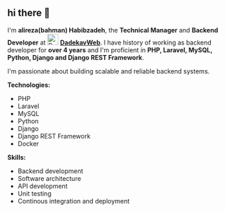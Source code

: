 ## hi there 👋
I'm **alireza(bahman) Habibzadeh**, the **Technical Manager** and **Backend Developer** at  <span style="width: 25px; height: 25px !important;"> <img src="https://dadekavweb.ir/addHomeScreen.png" alt="Dadekavweb logo" style="display:inline" width="25" height="25px"/> </span> [**DadekavWeb**](https://dadekavweb.ir). I have history of working as backend developer for **over 4 years** and I'm proficient in **PHP, Laravel, MySQL, Python, Django and Django REST Framework**.

I'm passionate about building scalable and reliable backend systems.

**Technologies:**
- PHP
- Laravel
- MySQL
- Python
- Django
- Django REST Framework
- Docker

**Skills:**
- Backend development
- Software architecture
- API development
- Unit testing
- Continous integration and deployment
